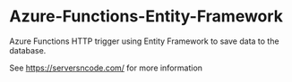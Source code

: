 # Azure-Functions-Entity-Framework

Azure Functions HTTP trigger using Entity Framework to save data to the database.

See https://serversncode.com/ for more information
